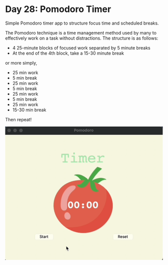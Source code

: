 # Day 28: Pomodoro Timer

Simple Pomodoro timer app to structure focus time and scheduled breaks.

The Pomodoro technique is a time management method used by many to effectively work on a task without distractions. The structure is as follows:

- 4 25-minute blocks of focused work separated by 5 minute breaks
- At the end of the 4th block, take a 15-30 minute break

or more simply,

- 25 min work
- 5 min break
- 25 min work
- 5 min break
- 25 min work
- 5 min break
- 25 min work
- 15-30 min break

Then repeat!

<img src="https://github.com/marilynyi/100-days-of-code-python/blob/main/days-21-30/day-28/pomodoro-timer/demo.gif">
